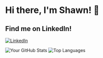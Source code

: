 # Hi there, I'm Shawn! 👋

## Find me on LinkedIn!
[![LinkedIn](https://img.shields.io/badge/LinkedIn-blue?style=flat-square&logo=linkedin&logoColor=white)](https://www.linkedin.com/in/shawn-selbst-1a0216227)


![Your GitHub Stats](https://github-readme-stats.vercel.app/api?username=shselbst&show_icons=true&theme=radical)
![Top Languages](https://github-readme-stats.vercel.app/api/top-langs/?username=shselbst&layout=compact&theme=radical)
